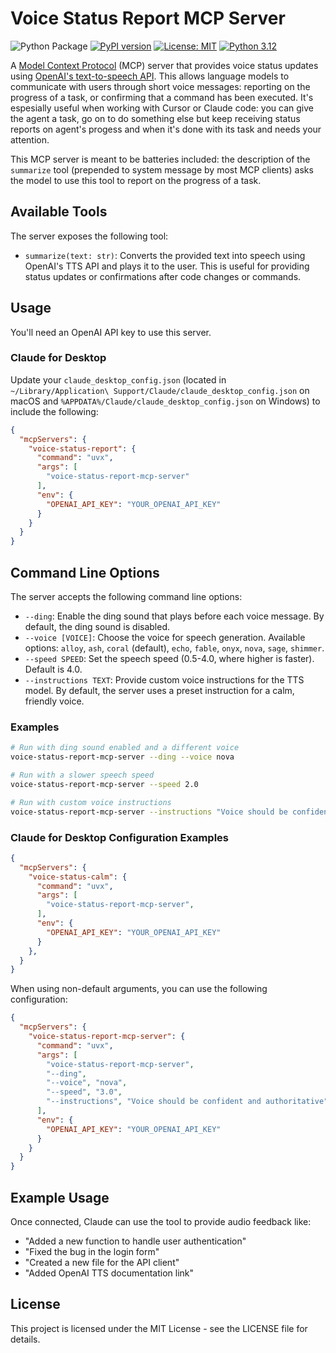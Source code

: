 # Voice Status Report MCP Server

![Python Package](https://github.com/tomekkorbak/voice-status-report-mcp-server/workflows/Python%20Package/badge.svg) [![PyPI version](https://badge.fury.io/py/voice-status-report-mcp-server.svg)](https://badge.fury.io/py/voice-status-report-mcp-server) [![License: MIT](https://img.shields.io/badge/License-MIT-yellow.svg)](https://opensource.org/licenses/MIT) [![Python 3.12](https://img.shields.io/badge/python-3.12-blue.svg)](https://www.python.org/downloads/release/python-3120/)

A [Model Context Protocol](https://modelcontextprotocol.io/introduction) (MCP) server that provides voice status updates using [OpenAI's text-to-speech API](https://platform.openai.com/docs/guides/text-to-speech). This allows language models to communicate with users through short voice messages: reporting on the progress of a task, or confirming that a command has been executed. It's espesially useful when working with Cursor or Claude code: you can give the agent a task, go on to do something else but keep receiving status reports on agent's progess and when it's done with its task and needs your attention.

This MCP server is meant to be batteries included: the description of the `summarize` tool (prepended to system message by most MCP clients) asks the model to use this tool to report on the progress of a task.

## Available Tools

The server exposes the following tool:

- `summarize(text: str)`: Converts the provided text into speech using OpenAI's TTS API and plays it to the user. This is useful for providing status updates or confirmations after code changes or commands.

## Usage

You'll need an OpenAI API key to use this server.

### Claude for Desktop

Update your `claude_desktop_config.json` (located in `~/Library/Application\ Support/Claude/claude_desktop_config.json` on macOS and `%APPDATA%/Claude/claude_desktop_config.json` on Windows) to include the following:

```json
{
  "mcpServers": {
    "voice-status-report": {
      "command": "uvx",
      "args": [
        "voice-status-report-mcp-server"
      ],
      "env": {
        "OPENAI_API_KEY": "YOUR_OPENAI_API_KEY"
      }
    }
  }
}
```

## Command Line Options

The server accepts the following command line options:

- `--ding`: Enable the ding sound that plays before each voice message. By default, the ding sound is disabled.
- `--voice [VOICE]`: Choose the voice for speech generation. Available options: `alloy`, `ash`, `coral` (default), `echo`, `fable`, `onyx`, `nova`, `sage`, `shimmer`.
- `--speed SPEED`: Set the speech speed (0.5-4.0, where higher is faster). Default is 4.0.
- `--instructions TEXT`: Provide custom voice instructions for the TTS model. By default, the server uses a preset instruction for a calm, friendly voice.

### Examples

```bash
# Run with ding sound enabled and a different voice
voice-status-report-mcp-server --ding --voice nova

# Run with a slower speech speed
voice-status-report-mcp-server --speed 2.0

# Run with custom voice instructions
voice-status-report-mcp-server --instructions "Voice should be confident and authoritative"
```

### Claude for Desktop Configuration Examples

```json
{
  "mcpServers": {
    "voice-status-calm": {
      "command": "uvx",
      "args": [
        "voice-status-report-mcp-server",
      ],
      "env": {
        "OPENAI_API_KEY": "YOUR_OPENAI_API_KEY"
      }
    },
  }
}
```

When using non-default arguments, you can use the following configuration:

```json
{
  "mcpServers": {
    "voice-status-report-mcp-server": {
      "command": "uvx",
      "args": [
        "voice-status-report-mcp-server",
        "--ding",
        "--voice", "nova",
        "--speed", "3.0",
        "--instructions", "Voice should be confident and authoritative"
      ],
      "env": {
        "OPENAI_API_KEY": "YOUR_OPENAI_API_KEY"
      }
    }
  }
}
```

## Example Usage

Once connected, Claude can use the tool to provide audio feedback like:

- "Added a new function to handle user authentication"
- "Fixed the bug in the login form"
- "Created a new file for the API client"
- "Added OpenAI TTS documentation link"

## License

This project is licensed under the MIT License - see the LICENSE file for details.